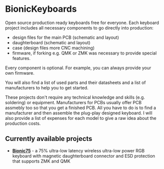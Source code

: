 # BionicKeyboards

Open source production ready keyboards free for everyone. 
Each keyboard project includes all necessary components to go directly into production: 
- design files for the main PCB (schematic and layout)
- daughterboard (schematic and layout)
- case (design files more CNC machining) 
- firmware, if forking e.g. QMK or ZMK was necessary to provide special features.

Every component is optional. For example, you can always provide your own firmware.

You will also find a list of used parts and their datasheets and a list of manufacturers to help you to get started. 

These projects don't require any technical knowledge and skills (e.g. soldering) or equipment.
Manufacturers for PCBs usually offer PCB assmebly too so that you get a finished PCB.
All you have to do is to find a manufacturer and then assemble the plug-play designed keyboard.
I will also provide a list of expenses for each model to give a raw idea about the production costs.

## Currently available projects
- [__Bionic75__]() - a 75% ultra-low latency wireless ultra-low power RGB keyboard with magnetic daughterboard connector and ESD protection that supports ZMK and QMK
